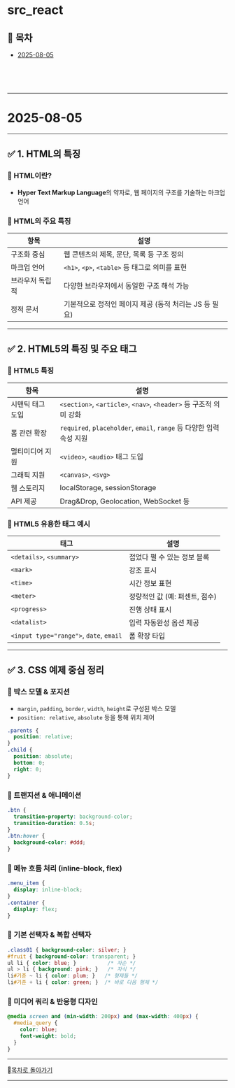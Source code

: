 # src_react

## 📅 목차

- [2025-08-05](#2025-08-05)

<br><br><br>

---

# 2025-08-05

---

## ✅ 1. HTML의 특징

### 🔹 HTML이란?

* **Hyper Text Markup Language**의 약자로, 웹 페이지의 구조를 기술하는 마크업 언어

### 🔹 HTML의 주요 특징

| 항목       | 설명                                    |
| -------- | ------------------------------------- |
| 구조화 중심   | 웹 콘텐츠의 제목, 문단, 목록 등 구조 정의             |
| 마크업 언어   | `<h1>`, `<p>`, `<table>` 등 태그로 의미를 표현 |
| 브라우저 독립적 | 다양한 브라우저에서 동일한 구조 해석 가능               |
| 정적 문서    | 기본적으로 정적인 페이지 제공 (동적 처리는 JS 등 필요)     |

---

## ✅ 2. HTML5의 특징 및 주요 태그

### 🔹 HTML5 특징

| 항목        | 설명                                                         |
| --------- | ---------------------------------------------------------- |
| 시맨틱 태그 도입 | `<section>`, `<article>`, `<nav>`, `<header>` 등 구조적 의미 강화  |
| 폼 관련 확장   | `required`, `placeholder`, `email`, `range` 등 다양한 입력 속성 지원 |
| 멀티미디어 지원  | `<video>`, `<audio>` 태그 도입                                 |
| 그래픽 지원    | `<canvas>`, `<svg>`                                        |
| 웹 스토리지    | localStorage, sessionStorage                               |
| API 제공    | Drag\&Drop, Geolocation, WebSocket 등                       |

### 🔹 HTML5 유용한 태그 예시

| 태그                                      | 설명                  |
| --------------------------------------- | ------------------- |
| `<details>`, `<summary>`                | 접었다 펼 수 있는 정보 블록    |
| `<mark>`                                | 강조 표시               |
| `<time>`                                | 시간 정보 표현            |
| `<meter>`                               | 정량적인 값 (예: 퍼센트, 점수) |
| `<progress>`                            | 진행 상태 표시            |
| `<datalist>`                            | 입력 자동완성 옵션 제공       |
| `<input type="range">`, `date`, `email` | 폼 확장 타입             |

---

## ✅ 3. CSS 예제 중심 정리

### 🔹 박스 모델 & 포지션

* `margin`, `padding`, `border`, `width`, `height`로 구성된 박스 모델
* `position: relative`, `absolute` 등을 통해 위치 제어

```css
.parents {
  position: relative;
}
.child {
  position: absolute;
  bottom: 0;
  right: 0;
}
```

### 🔹 트랜지션 & 애니메이션

```css
.btn {
  transition-property: background-color;
  transition-duration: 0.5s;
}
.btn:hover {
  background-color: #ddd;
}
```

### 🔹 메뉴 흐름 처리 (inline-block, flex)

```css
.menu_item {
  display: inline-block;
}
.container {
  display: flex;
}
```

### 🔹 기본 선택자 & 복합 선택자

```css
.class01 { background-color: silver; }
#fruit { background-color: transparent; }
ul li { color: blue; }          /* 자손 */
ul > li { background: pink; }   /* 자식 */
li#기준 ~ li { color: plum; }   /* 형제들 */
li#기준 + li { color: green; }  /* 바로 다음 형제 */
```

### 🔹 미디어 쿼리 & 반응형 디자인

```css
@media screen and (min-width: 200px) and (max-width: 400px) {
  #media_query {
    color: blue;
    font-weight: bold;
  }
}
```

---

📅[목차로 돌아가기](#-목차)

---
